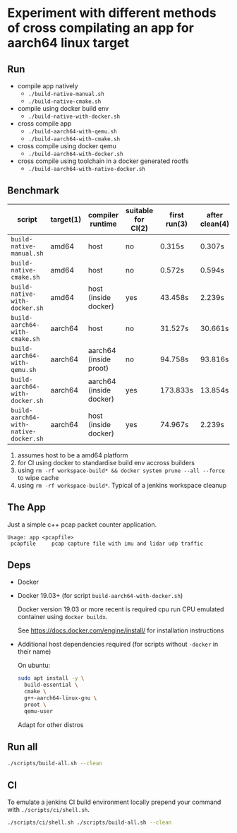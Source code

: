 # Experiment with different methods of cross compilating an app for aarch64 linux target

## Run

- compile app natively
  - `./build-native-manual.sh`
  - `./build-native-cmake.sh`
- compile using docker build env
  - `./build-native-with-docker.sh`
- cross compile app
  - `./build-aarch64-with-qemu.sh`
  - `./build-aarch64-with-cmake.sh`
- cross compile using docker qemu
  - `./build-aarch64-with-docker.sh`
- cross compile using toolchain in a docker generated rootfs
  - `./build-aarch64-with-native-docker.sh`

## Benchmark

script|target(1)|compiler runtime|suitable for CI(2)|first run(3)|after clean(4)|rebuild
-|-|-|-|-|-|-
`build-native-manual.sh`|amd64|host|no|0.315s|0.307s|0.302s
`build-native-cmake.sh`|amd64|host|no|0.572s|0.594s|0.033s
`build-native-with-docker.sh`|amd64|host (inside docker)|yes|43.458s|2.239s|1.464s
`build-aarch64-with-cmake.sh`|aarch64|host|no|31.527s|30.661s|0.040s
`build-aarch64-with-qemu.sh`|aarch64|aarch64 (inside proot)|no|94.758s|93.816s|2.990s
`build-aarch64-with-docker.sh`|aarch64|aarch64 (inside docker)|yes|173.833s|13.854s|5.226s
`build-aarch64-with-native-docker.sh`|aarch64|host (inside docker)|yes|74.967s|2.239s|1.965s

1. assumes host to be a amd64 platform
1. for CI using docker to standardise build env accross builders
1. using `rm -rf workspace-build* && docker system prune --all --force` to wipe cache
1. using `rm -rf workspace-build*`. Typical of a jenkins workspace cleanup

## The App

Just a simple c++ pcap packet counter application.

```
Usage: app <pcapfile>
 pcapfile     pcap capture file with imu and lidar udp traffic
```

## Deps

* Docker

* Docker 19.03+ (for script `build-aarch64-with-docker.sh`)

  Docker version 19.03 or more recent is required cpu run CPU emulated container using `docker buildx`.

  See https://docs.docker.com/engine/install/ for installation instructions

* Additional host dependencies required (for scripts without `-docker` in their name)

  On ubuntu:
  ```sh
  sudo apt install -y \
    build-essential \
    cmake \
    g++-aarch64-linux-gnu \
    proot \
    qemu-user
  ```
  Adapt for other distros

## Run all

```sh
./scripts/build-all.sh --clean
```

## CI

To emulate a jenkins CI build environment locally prepend your command with `./scripts/ci/shell.sh`.

```sh
./scripts/ci/shell.sh ./scripts/build-all.sh --clean
```
